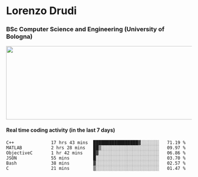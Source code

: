 # Lorenzo Drudi
### BSc Computer Science and Engineering (University of Bologna)

<img src="https://github-readme-stats-lorenzodrudi.vercel.app/api?username=LorenzoDrudi&count_private=true&show_icons=true&theme=gruvbox" height=200px width=550px>

<!---Use wakatime plugins to track the coding time--->
#### Real time coding activity (in the last 7 days)
<!--START_SECTION:waka-->

```text
C++              17 hrs 43 mins  █████████████████▓░░░░░░░   71.19 %
MATLAB           2 hrs 28 mins   ██▒░░░░░░░░░░░░░░░░░░░░░░   09.97 %
ObjectiveC       1 hr 42 mins    █▓░░░░░░░░░░░░░░░░░░░░░░░   06.86 %
JSON             55 mins         █░░░░░░░░░░░░░░░░░░░░░░░░   03.70 %
Bash             38 mins         ▓░░░░░░░░░░░░░░░░░░░░░░░░   02.57 %
C                21 mins         ▒░░░░░░░░░░░░░░░░░░░░░░░░   01.47 %
```

<!--END_SECTION:waka-->

